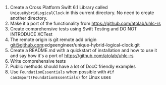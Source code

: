 1. Create a Cross Platform Swift 6.1 Library called `UniqueHybridLogicalClock` in this current directory. No need to create another directory.
2. Make it a port of the functionality from https://github.com/atolab/uhlc-rs 
3. Create comprehensive tests using Swift Testing and DO NOT INTRODUCE XCTest
4. The remote origin is git remote add origin git@github.com:edgeengineer/unique-hybrid-logical-clock.git
5. Create a README.md with a quickstart of installation and how to use it and say how it's a port of https://github.com/atolab/uhlc-rs 
6. Write comprehensive tests
7. Public methods should have a lot of DocC friendly examples
8. Use `FoundationEssentials` when possible with `#if canImport(FoundationEssentials)` for Linux uses